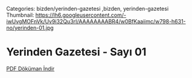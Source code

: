 Categories: bizden/yerinden-gazetesi ,bizden, yerinden-gazetesi
Thumbnail: https://lh6.googleusercontent.com/-iwUvgMOFnVk/Uv9i32Qu3rI/AAAAAAAABR4/w0BfKaaiimc/w798-h631-no/yerinden-01.jpg

# Yerinden Gazetesi - Sayı 01


<div data-configid="9722162/6740265" style="width: %100px; height:%100px;" class="issuuembed"></div><script type="text/javascript" src="//e.issuu.com/embed.js" async="true"></script>

[   PDF Döküman İndir](https://docs.google.com/uc?export=download&id=0B88KkSwAkgG1c0h2WUZSSW52Q00 "İndir")


